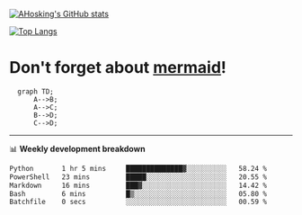 [![AHosking's GitHub stats](https://github-readme-stats.vercel.app/api?username=ahosking&count_private=true&show_icons=true&theme=onedark&hide_rank=true&include_all_commits=true)](https://github.com/ahosking)

[![Top Langs](https://github-readme-stats.vercel.app/api/top-langs/?username=ahosking&layout=compact&theme=onedark)](https://github.com/ahosking)


# Don't forget about [mermaid](https://github.blog/2022-02-14-include-diagrams-markdown-files-mermaid/)!

```mermaid
  graph TD;
      A-->B;
      A-->C;
      B-->D;
      C-->D;
```
-------

📊 **Weekly development breakdown**

<!--START_SECTION:waka-->

```txt
Python       1 hr 5 mins     ██████████████▓░░░░░░░░░░   58.24 %
PowerShell   23 mins         █████░░░░░░░░░░░░░░░░░░░░   20.55 %
Markdown     16 mins         ███▓░░░░░░░░░░░░░░░░░░░░░   14.42 %
Bash         6 mins          █▒░░░░░░░░░░░░░░░░░░░░░░░   05.80 %
Batchfile    0 secs          ░░░░░░░░░░░░░░░░░░░░░░░░░   00.59 %
```

<!--END_SECTION:waka-->
